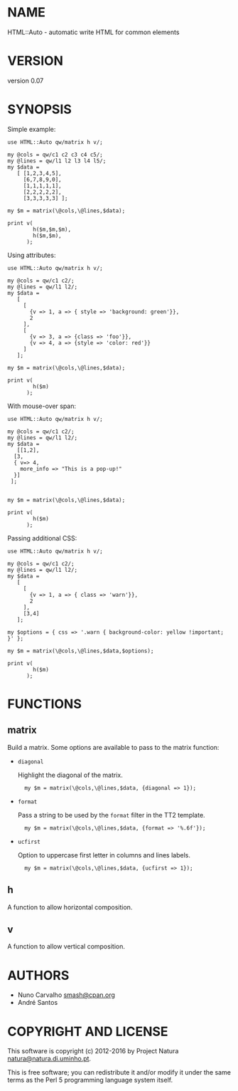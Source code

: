 # NAME

HTML::Auto - automatic write HTML for common elements

# VERSION

version 0.07

# SYNOPSIS

Simple example:

    use HTML::Auto qw/matrix h v/;

    my @cols = qw/c1 c2 c3 c4 c5/;
    my @lines = qw/l1 l2 l3 l4 l5/;
    my $data =
       [ [1,2,3,4,5],
         [6,7,8,9,0],
         [1,1,1,1,1],
         [2,2,2,2,2],
         [3,3,3,3,3] ];

    my $m = matrix(\@cols,\@lines,$data);

    print v(
            h($m,$m,$m),
            h($m,$m),
          );

Using attributes:

    use HTML::Auto qw/matrix h v/;

    my @cols = qw/c1 c2/;
    my @lines = qw/l1 l2/;
    my $data =
       [
         [
           {v => 1, a => { style => 'background: green'}},
           2
         ],
         [
           {v => 3, a => {class => 'foo'}},
           {v => 4, a => {style => 'color: red'}}
         ]
       ];

    my $m = matrix(\@cols,\@lines,$data);

    print v(
            h($m)
          );

With mouse-over span:

    use HTML::Auto qw/matrix h v/;

    my @cols = qw/c1 c2/;
    my @lines = qw/l1 l2/;
    my $data =
       [[1,2],
      [3,
      { v=> 4,
        more_info => "This is a pop-up!"
      }]
     ];


    my $m = matrix(\@cols,\@lines,$data);

    print v(
            h($m)
          );

Passing additional CSS:

    use HTML::Auto qw/matrix h v/;

    my @cols = qw/c1 c2/;
    my @lines = qw/l1 l2/;
    my $data =
       [
         [
           {v => 1, a => { class => 'warn'}},
           2
         ],
         [3,4]
       ];

    my $options = { css => '.warn { background-color: yellow !important; }' };

    my $m = matrix(\@cols,\@lines,$data,$options);

    print v(
            h($m)
          );

# FUNCTIONS

## matrix

Build a matrix. Some options are available to pass to the matrix function:

- `diagonal`

    Highlight the diagonal of the matrix.

        my $m = matrix(\@cols,\@lines,$data, {diagonal => 1});

- `format`

    Pass a string to be used by the `format` filter in the TT2 template.

        my $m = matrix(\@cols,\@lines,$data, {format => '%.6f'});

- `ucfirst`

    Option to uppercase first letter in columns and lines labels.

        my $m = matrix(\@cols,\@lines,$data, {ucfirst => 1});

## h

A function to allow horizontal composition.

## v

A function to allow vertical composition.

# AUTHORS

- Nuno Carvalho <smash@cpan.org>
- André Santos <andrefs at cpan.org>

# COPYRIGHT AND LICENSE

This software is copyright (c) 2012-2016 by Project Natura <natura@natura.di.uminho.pt>.

This is free software; you can redistribute it and/or modify it under
the same terms as the Perl 5 programming language system itself.
